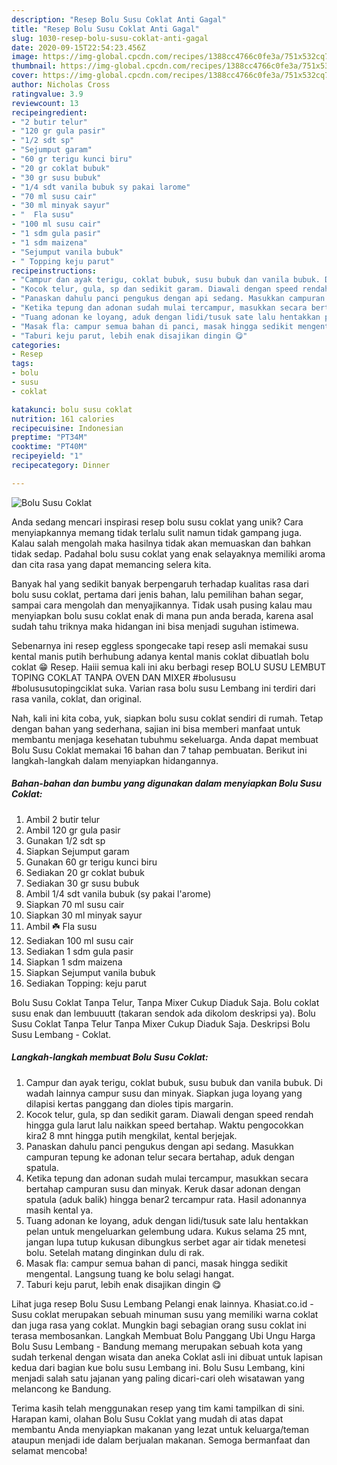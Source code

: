 ```yaml
---
description: "Resep Bolu Susu Coklat Anti Gagal"
title: "Resep Bolu Susu Coklat Anti Gagal"
slug: 1030-resep-bolu-susu-coklat-anti-gagal
date: 2020-09-15T22:54:23.456Z
image: https://img-global.cpcdn.com/recipes/1388cc4766c0fe3a/751x532cq70/bolu-susu-coklat-foto-resep-utama.jpg
thumbnail: https://img-global.cpcdn.com/recipes/1388cc4766c0fe3a/751x532cq70/bolu-susu-coklat-foto-resep-utama.jpg
cover: https://img-global.cpcdn.com/recipes/1388cc4766c0fe3a/751x532cq70/bolu-susu-coklat-foto-resep-utama.jpg
author: Nicholas Cross
ratingvalue: 3.9
reviewcount: 13
recipeingredient:
- "2 butir telur"
- "120 gr gula pasir"
- "1/2 sdt sp"
- "Sejumput garam"
- "60 gr terigu kunci biru"
- "20 gr coklat bubuk"
- "30 gr susu bubuk"
- "1/4 sdt vanila bubuk sy pakai larome"
- "70 ml susu cair"
- "30 ml minyak sayur"
- "  Fla susu"
- "100 ml susu cair"
- "1 sdm gula pasir"
- "1 sdm maizena"
- "Sejumput vanila bubuk"
- " Topping keju parut"
recipeinstructions:
- "Campur dan ayak terigu, coklat bubuk, susu bubuk dan vanila bubuk. Di wadah lainnya campur susu dan minyak. Siapkan juga loyang yang dilapisi kertas panggang dan dioles tipis margarin."
- "Kocok telur, gula, sp dan sedikit garam. Diawali dengan speed rendah hingga gula larut lalu naikkan speed bertahap. Waktu pengocokkan kira2 8 mnt hingga putih mengkilat, kental berjejak."
- "Panaskan dahulu panci pengukus dengan api sedang. Masukkan campuran tepung ke adonan telur secara bertahap, aduk dengan spatula."
- "Ketika tepung dan adonan sudah mulai tercampur, masukkan secara bertahap campuran susu dan minyak. Keruk dasar adonan dengan spatula (aduk balik) hingga benar2 tercampur rata. Hasil adonannya masih kental ya."
- "Tuang adonan ke loyang, aduk dengan lidi/tusuk sate lalu hentakkan pelan untuk mengeluarkan gelembung udara. Kukus selama 25 mnt, jangan lupa tutup kukusan dibungkus serbet agar air tidak menetesi bolu. Setelah matang dinginkan dulu di rak."
- "Masak fla: campur semua bahan di panci, masak hingga sedikit mengental. Langsung tuang ke bolu selagi hangat."
- "Taburi keju parut, lebih enak disajikan dingin 😋"
categories:
- Resep
tags:
- bolu
- susu
- coklat

katakunci: bolu susu coklat 
nutrition: 161 calories
recipecuisine: Indonesian
preptime: "PT34M"
cooktime: "PT40M"
recipeyield: "1"
recipecategory: Dinner

---
```



![Bolu Susu Coklat](https://img-global.cpcdn.com/recipes/1388cc4766c0fe3a/751x532cq70/bolu-susu-coklat-foto-resep-utama.jpg)

Anda sedang mencari inspirasi resep bolu susu coklat yang unik? Cara menyiapkannya memang tidak terlalu sulit namun tidak gampang juga. Kalau salah mengolah maka hasilnya tidak akan memuaskan dan bahkan tidak sedap. Padahal bolu susu coklat yang enak selayaknya memiliki aroma dan cita rasa yang dapat memancing selera kita.

Banyak hal yang sedikit banyak berpengaruh terhadap kualitas rasa dari bolu susu coklat, pertama dari jenis bahan, lalu pemilihan bahan segar, sampai cara mengolah dan menyajikannya. Tidak usah pusing kalau mau menyiapkan bolu susu coklat enak di mana pun anda berada, karena asal sudah tahu triknya maka hidangan ini bisa menjadi suguhan istimewa.

Sebenarnya ini resep eggless spongecake tapi resep asli memakai susu kental manis putih berhubung adanya kental manis coklat dibuatlah bolu coklat 😁 Resep. Haiii semua kali ini aku berbagi resep BOLU SUSU LEMBUT TOPING COKLAT TANPA OVEN DAN MIXER #bolususu #bolususutopingciklat suka. Varian rasa bolu susu Lembang ini terdiri dari rasa vanila, coklat, dan original.


Nah, kali ini kita coba, yuk, siapkan bolu susu coklat sendiri di rumah. Tetap dengan bahan yang sederhana, sajian ini bisa memberi manfaat untuk membantu menjaga kesehatan tubuhmu sekeluarga. Anda dapat membuat Bolu Susu Coklat memakai 16 bahan dan 7 tahap pembuatan. Berikut ini langkah-langkah dalam menyiapkan hidangannya.

<!--inarticleads1-->

##### Bahan-bahan dan bumbu yang digunakan dalam menyiapkan Bolu Susu Coklat:

1. Ambil 2 butir telur
1. Ambil 120 gr gula pasir
1. Gunakan 1/2 sdt sp
1. Siapkan Sejumput garam
1. Gunakan 60 gr terigu kunci biru
1. Sediakan 20 gr coklat bubuk
1. Sediakan 30 gr susu bubuk
1. Ambil 1/4 sdt vanila bubuk (sy pakai l&#39;arome)
1. Siapkan 70 ml susu cair
1. Siapkan 30 ml minyak sayur
1. Ambil  ☘️ Fla susu
1. Sediakan 100 ml susu cair
1. Sediakan 1 sdm gula pasir
1. Siapkan 1 sdm maizena
1. Siapkan Sejumput vanila bubuk
1. Sediakan  Topping: keju parut


Bolu Susu Coklat Tanpa Telur, Tanpa Mixer Cukup Diaduk Saja. Bolu coklat susu enak dan lembuuutt (takaran sendok ada dikolom deskripsi ya). Bolu Susu Coklat Tanpa Telur Tanpa Mixer Cukup Diaduk Saja. Deskripsi Bolu Susu Lembang - Coklat. 

<!--inarticleads2-->

##### Langkah-langkah membuat Bolu Susu Coklat:

1. Campur dan ayak terigu, coklat bubuk, susu bubuk dan vanila bubuk. Di wadah lainnya campur susu dan minyak. Siapkan juga loyang yang dilapisi kertas panggang dan dioles tipis margarin.
1. Kocok telur, gula, sp dan sedikit garam. Diawali dengan speed rendah hingga gula larut lalu naikkan speed bertahap. Waktu pengocokkan kira2 8 mnt hingga putih mengkilat, kental berjejak.
1. Panaskan dahulu panci pengukus dengan api sedang. Masukkan campuran tepung ke adonan telur secara bertahap, aduk dengan spatula.
1. Ketika tepung dan adonan sudah mulai tercampur, masukkan secara bertahap campuran susu dan minyak. Keruk dasar adonan dengan spatula (aduk balik) hingga benar2 tercampur rata. Hasil adonannya masih kental ya.
1. Tuang adonan ke loyang, aduk dengan lidi/tusuk sate lalu hentakkan pelan untuk mengeluarkan gelembung udara. Kukus selama 25 mnt, jangan lupa tutup kukusan dibungkus serbet agar air tidak menetesi bolu. Setelah matang dinginkan dulu di rak.
1. Masak fla: campur semua bahan di panci, masak hingga sedikit mengental. Langsung tuang ke bolu selagi hangat.
1. Taburi keju parut, lebih enak disajikan dingin 😋


Lihat juga resep Bolu Susu Lembang Pelangi enak lainnya. Khasiat.co.id - Susu coklat merupakan sebuah minuman susu yang memiliki warna coklat dan juga rasa yang coklat. Mungkin bagi sebagian orang susu coklat ini terasa membosankan. Langkah Membuat Bolu Panggang Ubi Ungu  Harga Bolu Susu Lembang - Bandung memang merupakan sebuah kota yang sudah terkenal dengan wisata dan aneka Coklat asli ini dibuat untuk lapisan kedua dari bagian kue bolu susu Lembang ini. Bolu Susu Lembang, kini menjadi salah satu jajanan yang paling dicari-cari oleh wisatawan yang melancong ke Bandung. 

Terima kasih telah menggunakan resep yang tim kami tampilkan di sini. Harapan kami, olahan Bolu Susu Coklat yang mudah di atas dapat membantu Anda menyiapkan makanan yang lezat untuk keluarga/teman ataupun menjadi ide dalam berjualan makanan. Semoga bermanfaat dan selamat mencoba!
